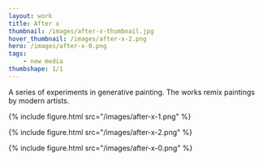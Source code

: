 ```yaml
---
layout: work
title: After x
thumbnail: /images/after-x-thumbnail.jpg
hover_thumbnail: /images/after-x-2.png
hero: /images/after-x-0.png
tags:
    - new media
thumbshape: 1/1
---
```


A series of experiments in generative painting. The works remix paintings by modern artists.

{% include figure.html src="/images/after-x-1.png" %}

{% include figure.html src="/images/after-x-2.png" %}

{% include figure.html src="/images/after-x-0.png" %}

